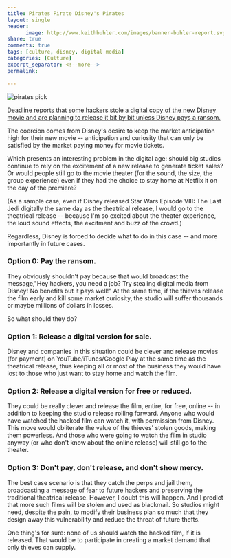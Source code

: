 ```yaml
---
title: Pirates Pirate Disney's Pirates 
layout: single
header:
      image: http://www.keithbuhler.com/images/banner-buhler-report.svg
share: true
comments: true
tags: [culture, disney, digital media]
categories: [Culture]
excerpt_separator: <!--more-->
permalink: 

---
```


![pirates pick](https://pmcdeadline2.files.wordpress.com/2017/05/piratesdead.png?w=446&h=299&crop=1)

[Deadline reports that some hackers stole a digital copy of the new Disney movie and are planning to release it bit by bit unless Disney pays a ransom.](http://deadline.com/2017/05/pirates-of-the-caribbean-dead-men-tell-no-tales-hackers-ransom-1202094203/) 

The coercion comes from Disney's desire to keep the market anticipation high for their new movie -- anticipation and curiosity that can only be satisfied by the market paying money for movie tickets. 

Which presents an interesting problem in the digital age: should big studios continue to rely on the excitement of a new release to generate ticket sales? Or would people still go to the movie theater (for the sound, the size, the group experience) even if they had the choice to stay home at Netflix it on the day of the premiere? 

(As a sample case, even if Disney released Star Wars Episode VIII: The Last Jedi digitally the same day as the theatrical release, I would go to the theatrical release -- because I'm so excited about the theater experience, the loud sound effects, the excitment and buzz of the crowd.)

Regardless, Disney is forced to decide what to do in this case -- and more importantly in future cases. 

<!--more-->


### Option 0: Pay the ransom. 

They obviously shouldn't pay because that would broadcast the message,"Hey hackers, you need a job? Try stealing digital media from Disney! No benefits but it pays well!" At the same time, if the thieves release the film early and kill some market curiosity, the studio will suffer thousands or maybe millions of dollars in losses. 

So what should they do? 

### Option 1: Release a digital version for sale. 

Disney and companies in this situation could be clever and release movies (for payment) on YouTube/iTunes/Google Play at the same time as the theatrical release, thus keeping all or most of the business they would have lost to those who just want to stay home and watch the film. 

### Option 2: Release a digital version for free or reduced. 

They could be really clever and release the film, entire, for free, online -- in addition to keeping the studio release rolling forward. Anyone who would have watched the hacked film can watch it, with permission from Disney. This move would obliterate the value of the thieves' stolen goods, making them powerless. And those who were going to watch the film in studio anyway (or who don't know about the online release) will still go to the theater. 

### Option 3: Don't pay, don't release, and don't show mercy. 

The best case scenario is that they catch the perps and jail them, broadcasting a message of fear to future hackers and preserving the traditional theatrical release. However, I doubt this will happen. And I predict that more such films will be stolen and used as blackmail. So studios might need, despite the pain, to modify their business plan so much that they design away this vulnerability and reduce the threat of future thefts.



One thing's for sure: none of us should watch the hacked film, if it is released. That would be to participate in creating a market demand that only thieves can supply.